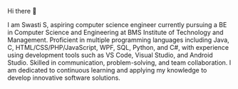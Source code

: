  Hi there 👋

I am Swasti S, aspiring computer science engineer currently pursuing a BE in Computer Science and Engineering at BMS Institute of Technology and Management. Proficient in multiple programming languages including Java, C, HTML/CSS/PHP/JavaScript, WPF, SQL, Python, and C#, with experience using development tools such as VS Code, Visual Studio, and Android Studio. Skilled in communication, problem-solving, and team collaboration.  I am dedicated to continuous learning and applying my knowledge to develop innovative software solutions.




